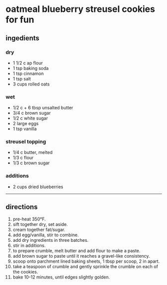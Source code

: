 # oatmeal blueberry streusel cookies for fun

## ingedients

### dry

- 1 1/2 c ap flour
- 1 tsp baking soda
- 1 tsp cinnamon
- 1 tsp salt
- 3 cups rolled oats

### wet

- 1/2 c + 6 tbsp unsalted butter
- 3/4 c brown sugar
- 1/2 c white sugar
- 2 large eggs
- 1 tsp vanilla

### streusel topping

- 1/4 c butter, melted
- 1/3 c flour
- 1/3 c brown sugar

### additions

- 2 cups dried blueberries

---

## directions

1. pre-heat 350°F.
1. sift together dry, set aside.
1. cream together fat/sugar.
1. add egg/vanilla, stir to combine.
1. add dry ingredients in three batches.
1. stir in additions.
1. to prepare crumble, melt butter and add flour to make a paste.
1. add brown sugar to paste until it reaches a gravel-like consistency.
1. scoop onto parchment lined baking sheets, 1 tbsp per scoop, 2 in apart.
1. take a teaspoon of crumble and gently sprinkle the crumble on each of the cookies.
1. bake 10-12 minutes, until edges slightly golden.
